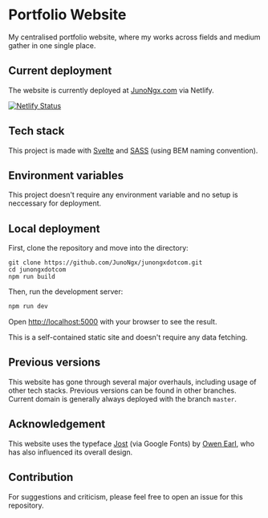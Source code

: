 # Portfolio Website

My centralised portfolio website, where my works across fields and medium gather in one single place.

## Current deployment

The website is currently deployed at [JunoNgx.com](https://junongx.com/) via Netlify.

[![Netlify Status](https://api.netlify.com/api/v1/badges/ff83aa39-9847-428e-ad7e-f63cb7fe6883/deploy-status)](https://app.netlify.com/sites/junongxdotcom/deploys)

## Tech stack

This project is made with [Svelte](https://svelte.dev/) and [SASS](https://sass-lang.com/) (using BEM naming convention).

## Environment variables

This project doesn't require any environment variable and no setup is neccessary for deployment.

## Local deployment

First, clone the repository and move into the directory:

```
git clone https://github.com/JunoNgx/junongxdotcom.git
cd junongxdotcom
npm run build
```

Then, run the development server:

```bash
npm run dev
```

Open [http://localhost:5000](http://localhost:5000) with your browser to see the result.

This is a self-contained static site and doesn't require any data fetching.

## Previous versions

This website has gone through several major overhauls, including usage of other tech stacks. Previous versions can be found in other branches. Current domain is generally always deployed with the branch `master`.

## Acknowledgement

This website uses the typeface [Jost](https://indestructibletype.com/Jost.html) (via Google Fonts) by [Owen Earl](https://indestructibletype.com/), who has also influenced its overall design.

## Contribution

For suggestions and  criticism, please feel free to open an issue for this repository.